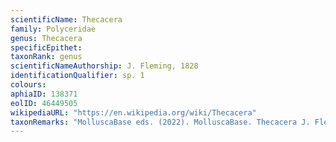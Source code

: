 ```yaml
---
scientificName: Thecacera
family: Polyceridae
genus: Thecacera
specificEpithet: 
taxonRank: genus
scientificNameAuthorship: J. Fleming, 1828
identificationQualifier: sp. 1
colours:
aphiaID: 138371
eolID: 46449505
wikipediaURL: "https://en.wikipedia.org/wiki/Thecacera"
taxonRemarks: "MolluscaBase eds. (2022). MolluscaBase. Thecacera J. Fleming, 1828. Accessed through: World Register of Marine Species at: https://www.marinespecies.org/aphia.php?p=taxdetails&id=138371 on 2022-02-24"
---
```

